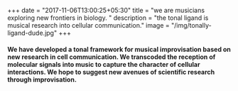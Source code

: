 +++
date = "2017-11-06T13:00:25+05:30"
title = "we are musicians exploring new frontiers in biology. "
description = "the tonal ligand is musical research into cellular communication."
image = "/img/tonally-ligand-dude.jpg"
+++


#### We have developed a tonal framework for musical improvisation based on new research in cell communication. We transcoded the reception of molecular signals into music to capture the character of cellular interactions. We hope to suggest new avenues of scientific research through improvisation.
